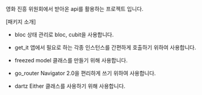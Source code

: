영화 진흥 위원회에서 받아온 api를 활용하는 프로젝트 입니다.

[패키지 소개]
- bloc
상태 관리로 bloc, cubit을 사용합니다.

- get_it
앱에서 필요로 하는 각종 인스턴스를 간편하게 호출하기 위하여 사용합니다.

- freezed
model 클래스를 만들기 위해 사용합니다.

- go_router
Navigator 2.0을 편리하게 쓰기 위하여 사용합니다.

- dartz
Either 클래스를 사용하기 위해 사용합니다.